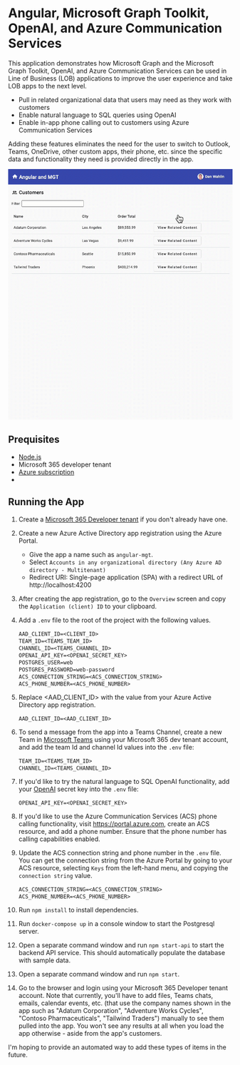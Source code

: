 # Angular, Microsoft Graph Toolkit, OpenAI, and Azure Communication Services

This application demonstrates how Microsoft Graph and the Microsoft Graph Toolkit, OpenAI, and Azure Communication Services can be used in Line of Business (LOB) applications to improve the user experience and take LOB apps to the next level.

- Pull in related organizational data that users may need as they work with customers
- Enable natural language to SQL queries using OpenAI
- Enable in-app phone calling out to customers using Azure Communication Services

Adding these features eliminates the need for the user to switch to Outlook, Teams, OneDrive, other custom apps, their phone, etc. since the specific data and functionality they need is provided directly in the app.

![App Demo](/images/demo.gif)

## Prequisites

- [Node.js](https://nodejs.org)
- Microsoft 365 developer tenant
- [Azure subscription](https://azure.microsoft.com/free/)
- 

## Running the App

1. Create a [Microsoft 365 Developer tenant](https://developer.microsoft.com/en-us/microsoft-365/dev-program) if you don't already have one.

1. Create a new Azure Active Directory app registration using the Azure Portal.

    - Give the app a name such as `angular-mgt`.
    - Select `Accounts in any organizational directory (Any Azure AD directory - Multitenant)`
    - Redirect URI: Single-page application (SPA) with a redirect URL of http://localhost:4200

1. After creating the app registration, go to the `Overview` screen and copy the `Application (client) ID` to your clipboard.

1. Add a `.env` file to the root of the project with the following values. 

    ```
    AAD_CLIENT_ID=<CLIENT_ID>
    TEAM_ID=<TEAMS_TEAM_ID>
    CHANNEL_ID=<TEAMS_CHANNEL_ID>
    OPENAI_API_KEY=<OPENAI_SECRET_KEY>
    POSTGRES_USER=web
    POSTGRES_PASSWORD=web-password
    ACS_CONNECTION_STRING=<ACS_CONNECTION_STRING>
    ACS_PHONE_NUMBER=<ACS_PHONE_NUMBER>
    ```

1. Replace <AAD_CLIENT_ID> with the value from your Azure Active Directory app registration.

    ```
    AAD_CLIENT_ID=<AAD_CLIENT_ID>
    ```

1. To send a message from the app into a Teams Channel, create a new Team in [Microsoft Teams](https://teams.microsoft.com) using your Microsoft 365 dev tenant account, and add the team Id and channel Id values into the `.env` file:

    ```
    TEAM_ID=<TEAMS_TEAM_ID>
    CHANNEL_ID=<TEAMS_CHANNEL_ID>
    ```

1. If you'd like to try the natural language to SQL OpenAI functionality, add your [OpenAI](https://platform.openai.com/account/api-keys) secret key into the `.env` file:

    ```
    OPENAI_API_KEY=<OPENAI_SECRET_KEY>
    ```

1. If you'd like to use the Azure Communication Services (ACS) phone calling functionality, visit https://portal.azure.com, create an ACS resource, and add a phone number. Ensure that the phone number has calling capabilities enabled. 

1. Update the ACS connection string and phone number in the `.env` file. You can get the connection string from the Azure Portal by going to your ACS resource, selecting `Keys` from the left-hand menu, and copying the `connection string` value.

    ```
    ACS_CONNECTION_STRING=<ACS_CONNECTION_STRING>
    ACS_PHONE_NUMBER=<ACS_PHONE_NUMBER>
    ```

1. Run `npm install` to install dependencies.

1. Run `docker-compose up` in a console window to start the Postgresql server.

1. Open a separate command window and run `npm start-api` to start the backend API service. This should automatically populate the database with sample data.

1. Open a separate command window and run `npm start`.

1. Go to the browser and login using your Microsoft 365 Developer tenant account. Note that currently, you'll have to add files, Teams chats, emails, calendar events, etc. (that use the company names shown in the app such as "Adatum Corporation", "Adventure Works Cycles", "Contoso Pharmaceuticals", "Tailwind Traders") manually to see them pulled into the app. You won't see any results at all when you load the app otherwise - aside from the app's customers. 

I'm hoping to provide an automated way to add these types of items in the future.
